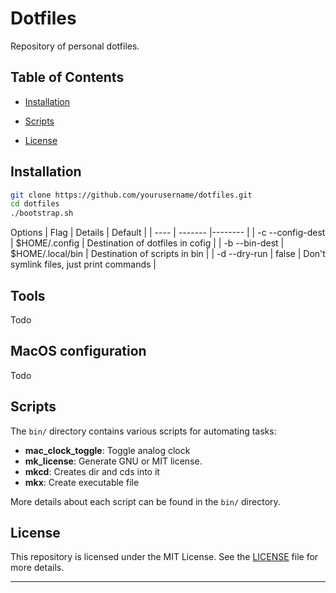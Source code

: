 # Dotfiles
Repository of personal dotfiles. 

## Table of Contents

- [Installation](#installation)

- [Scripts](#scripts)
- [License](#license)

## Installation

   ```zsh
   git clone https://github.com/yourusername/dotfiles.git 
   cd dotfiles
   ./bootstrap.sh
   ```
Options
| Flag | Details | Default |
| ---- | ------- |-------- |
| -c --config-dest | $HOME/.config | Destination of dotfiles in cofig | 
| -b --bin-dest | $HOME/.local/bin | Destination of scripts in bin |
| -d --dry-run | false | Don't symlink files, just print commands |

## Tools
Todo

## MacOS configuration
Todo

## Scripts

The `bin/` directory contains various scripts for automating tasks:
- **mac_clock_toggle**: Toggle analog clock
- **mk_license**: Generate GNU or MIT license.
- **mkcd**: Creates dir and cds into it
- **mkx**: Create executable file


More details about each script can be found in the `bin/` directory.

## License

This repository is licensed under the MIT License. See the [LICENSE](LICENSE) file for more details.

---
